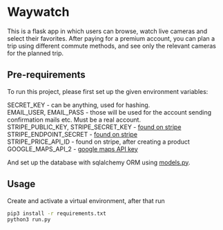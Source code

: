 
# Waywatch


This is a flask app in which users can browse, watch live cameras and select their favorites. After paying for a premium account, you can plan a trip using different commute methods, and see only the relevant cameras for the planned trip.


## Pre-requirements

To run this project, please first set up the given environment variables:

SECRET_KEY - can be anything, used for hashing.\
EMAIL_USER, EMAIL_PASS - those will be used for the account sending confirmation mails etc. Must be a real account.\
STRIPE_PUBLIC_KEY, STRIPE_SECRET_KEY - [found on stripe](https://docs.stripe.com/keys) \
STRIPE_ENDPOINT_SECRET - [found on stripe](https://docs.stripe.com/webhooks) \
STRIPE_PRICE_API_ID - found on stripe, after creating a product\
GOOGLE_MAPS_API_2 - [google maps API key](https://developers.google.com/maps/documentation/javascript/get-api-key)


And set up the database with sqlalchemy ORM using [models.py](https://github.com/sunba23/Waywatch/blob/master/app/models.py).


## Usage

Create and activate a virtual environment, after that run
```bash
pip3 install -r requirements.txt
python3 run.py
```
